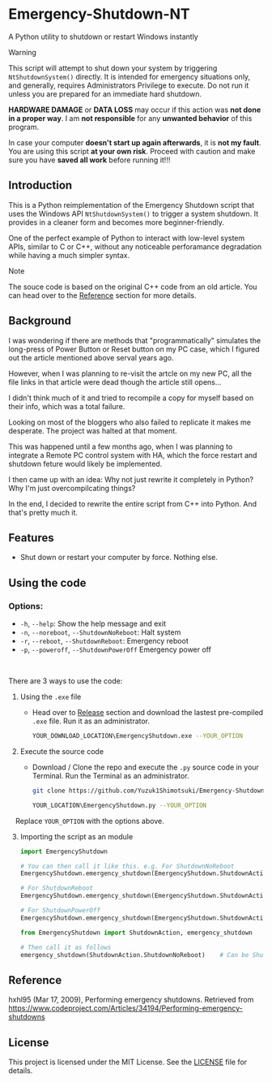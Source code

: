 # Emergency-Shutdown-NT

A Python utility to shutdown or restart Windows instantly

> [!WARNING]
> This script will attempt to shut down your system by triggering `NtShutdownSystem()` directly. It is intended for emergency situations only, and generally, requires Administrators Privilege to execute. Do not run it unless you are prepared for an immediate hard shutdown.
>
> **HARDWARE DAMAGE** or **DATA LOSS** may occur if this action was **not done in a proper way**. I am **not responsible** for any **unwanted behavior** of this program.
>
> In case your computer **doesn't start up again afterwards**, it is **not my fault**. You are using this script **at your own risk**.
> Proceed with caution and make sure you have **saved all work** before running it!!!

## Introduction

This is a Python reimplementation of the Emergency Shutdown script that uses the Windows API `NtShutdownSystem()` to trigger a system shutdown. It provides in a cleaner form and becomes more beginner-friendly.

One of the perfect example of Python to interact with low-level system APIs, similar to C or C++, without any noticeable perforamance degradation while having a much simpler syntax.


> [!NOTE]
> The souce code is based on the original C++ code from an old article. You can head over to the [Reference](https://github.com/Yuzuk1Shimotsuki/Emergency-Shutdown-NT?tab=readme-ov-file#reference) section for more details.

## Background

I was wondering if there are methods that "programmatically" simulates the long-press of Power Button or Reset button on my PC case, which I figured out the article mentioned above serval years ago.

However, when I was planning to re-visit the artcle on my new PC, all the file links in that article were dead though the article still opens...

I didn't think much of it and tried to recompile a copy for myself based on their info, which was a total failure.

Looking on most of the bloggers who also failed to replicate it makes me desperate. The project was halted at that moment.

This was happened until a few months ago, when I was planning to integrate a Remote PC control system with HA, which the force restart and shutdown feture would likely be implemented.

I then came up with an idea: Why not just rewrite it completely in Python? Why I'm just overcompilcating things?

In the end, I decided to rewrite the entire script from C++ into Python. And that's pretty much it.

## Features

- Shut down or restart your computer by force. Nothing else.

## Using the code

### Options:
  - `-h`, `--help`: Show the help message and exit
  - `-n`, `--noreboot`, `--ShutdownNoReboot`: Halt system
  - `-r`, `--reboot`, `--ShutdownReboot`: Emergency reboot
  - `-p`, `--poweroff`, `--ShutdownPowerOff` Emergency power off

<br>

There are 3 ways to use the code:

1. Using the `.exe` file
   - Head over to [Release](https://github.com/Yuzuk1Shimotsuki/Emergency-Shutdown-NT/releases) section and download the lastest pre-compiled `.exe` file. Run it as an administrator.
     ```bash
     YOUR_DOWNLOAD_LOCATION\EmergencyShutdown.exe --YOUR_OPTION
     ```
  
2. Execute the source code
   - Download / Clone the repo and execute the `.py` source code in your Terminal. Run the Terminal as an administrator.
     ```bash
     git clone https://github.com/Yuzuk1Shimotsuki/Emergency-Shutdown-NT.git YOUR_LOCATION
     ```
     
     ```bash
     YOUR_LOCATION\EmergencyShutdown.py --YOUR_OPTION
     ```
     
&emsp;Replace `YOUR_OPTION` with the options above.

3. Importing the script as an module

   ```python
   import EmergencyShutdown

   # You can then call it like this. e.g. For ShutdownNoReboot
   EmergencyShutdown.emergency_shutdown(EmergencyShutdown.ShutdownAction.ShutdownNoReboot)

   # For ShutdownReboot
   EmergencyShutdown.emergency_shutdown(EmergencyShutdown.ShutdownAction.ShutdownReboot)

   # For ShutdownPowerOff
   EmergencyShutdown.emergency_shutdown(EmergencyShutdown.ShutdownAction.ShutdownPowerOff)
   ```
   
   ```python
   from EmergencyShutdown import ShutdownAction, emergency_shutdown    # Or you can just simply import *

   # Then call it as follows
   emergency_shutdown(ShutdownAction.ShutdownNoReboot)    # Can be ShutdownNoReboot, ShutdownReboot, ShutdownPowerOff 
   ```

## Reference

hxhl95 (Mar 17, 2009), Performing emergency shutdowns. Retrieved from https://www.codeproject.com/Articles/34194/Performing-emergency-shutdowns

## License

This project is licensed under the MIT License. See the [LICENSE](LICENSE) file for details.
